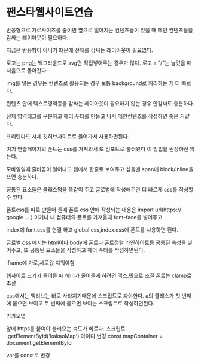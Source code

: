 # 팬스타웹사이트연습

반응형으로 가로사이즈를 줄이면 옆으로 떨어지는 컨텐츠들이 있을 때 메인 컨텐츠들을 감싸는 레이아웃이 필요하다.

지금은 반응형이 아니기 떄문에 전체를 감싸는 레이아웃이 필요없다.

로고는 png는 백그라운드로 svg면 직접넣어주는 경우가 많다.
로고 a "/"는 눌렀을 때 처음으로 돌아간다.

img를 넣는 경우는 컨텐츠로 활용되는 경우
보통 background로 처리하는 게 더 빠르다.

컨텐츠 안에 텍스트영역등을 감싸는 레이아웃이 필요하지 않는 경우 안감싸도 충분하다.

전체 영역태그를 구분하고 헤더,푸터를 만들고 나서
메인컨텐츠를 작성하면 좋은 거같다.

프리텐다드 서체 깃허브사이트로 들어가서 사용하면된다.

여기 연습페이지의 폰트는 css를 가져와서 또 임포트로 불러왔다
이 방법을 권장하진 않는다.

모바일일때 줄바꿈이 일어나고 웹에서 한줄로 보여주고 싶을땐
span에 block/inline을 쓰면 충분하다.

공통된 요소들은 클래스명을 똑같이 주고 글로벌에 작성해주면 
더 빠르게 css를 작성할 수 있다.

폰트css를 따로 만들어 줄때 폰트 css 안에 작성되는 내용은
import url(https:// google ....)
이거나
내 컴퓨터의 폰트를 가져올때
font-face를 넣어주고

index에 font.css를 연결 하고 global.css,index.css에 폰트를 사용하면 된다.

글로벌 css 에서는
html이나 body에 폰트나 폰트정렬 라인하이트등 공통된 속성을 넣어주고, 또 공통된 요소들을 작성하고 헤더,푸터를 작성하면된다.

iframe에 가로,세로값 지워야함

웹사이트 크기가 줄어들 때 헤더가 줄어들게 하려면
맥스,민으로 조절
폰트는 clamp로 조절

css에서는 액티브는 바로 사라지기때문에 스크립트로 짜야한다.
a의 클래스가 첫 번째에 붙으면 보이고 두 번째에 붙으면 보이는 스크립트로 작성하면된다.

카카오맵
<script src="https://dapi.kakao.com/v2/maps/sdk.js?appkey=e2de939460f43392c76dc857847a14cc"></script>

앞에 https를 붙여야 불러오는 속도가 빠르다.
스크립트 .getElementById('kakaoMap') 아이디 변경
const mapContainer = document.getElementById

var를 const로 변경